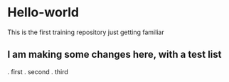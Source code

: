 # Hello-world
This is the first training repository
just getting familiar
## I am making some changes here, with a test list
. first
. second
. third
 

